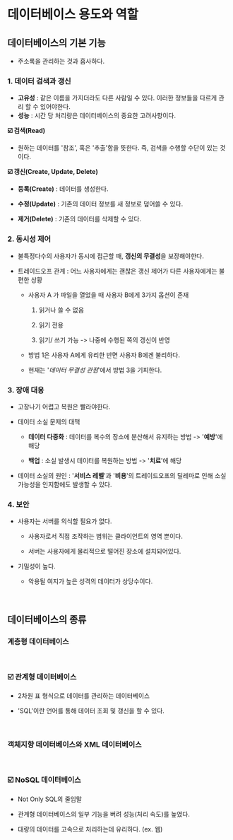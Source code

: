 # 데이터베이스 용도와 역할

## **데이터베이스의 기본 기능**

- 주소록을 관리하는 것과 흡사하다.

### **1. 데이터 검색과 갱신**

- **고유성** : 같은 이름을 가지더라도 다른 사람일 수 있다. 이러한 정보들을 다르게 관리 할 수 있어야한다.
- **성능** : 시간 당 처리량은 데이터베이스의 중요한 고려사항이다.

**☑️ 검색(Read)**

- 원하는 데이터를 '참조', 혹은 '추출'함을 뜻한다. 즉, 검색을 수행할 수단이 있는 것이다.

**☑️ 갱신(Create, Update, Delete)**

- **등록(Create)** : 데이터를 생성한다.

- **수정(Update)** : 기존의 데이터 정보를 새 정보로 덮어쓸 수 있다.

- **제거(Delete)** : 기존의 데이터를 삭제할 수 있다.

### **2. 동시성 제어**

- 불특정다수의 사용자가 동시에 접근할 때, **갱신의 무결성**을 보장해야한다.

- 트레이드오프 관계 : 어느 사용자에게는 괜찮은 갱신 제어가 다른 사용자에게는 불편한 상황

  - 사용자 A 가 파일을 열었을 때 사용자 B에게 3가지 옵션이 존재

    1. 읽거나 쓸 수 없음

    2. 읽기 전용

    3. 읽기/ 쓰기 가능 -> 나중에 수행된 쪽의 갱신이 반영

  - 방법 1은 사용자 A에게 유리한 반면 사용자 B에겐 불리하다.

  - 현재는 '_데이터 무결성 관점_'에서 방법 3을 기피한다.

### **3. 장애 대응**

- 고장나기 어렵고 복원은 빨라야한다.

- 데이터 소실 문제의 대책

  - **데이터 다중화** : 데이터를 복수의 장소에 분산해서 유지하는 방법 -> '**예방**'에 해당

  - **백업** : 소실 발생시 데이터를 복원하는 방법 -> '**치료**'에 해당

- 데이터 소실의 원인 : '**서비스 레벨**'과 '**비용**'의 트레이드오프의 딜레마로 인해 소실 가능성을 인지함에도 발생할 수 있다.

### **4. 보안**

- 사용자는 서버를 의식할 필요가 없다.

  - 사용자로서 직접 조작하는 범위는 클라이언트의 영역 뿐이다.

  - 서버는 사용자에게 물리적으로 떨어진 장소에 설치되어있다.

- 기밀성이 높다.
  - 악용될 여지가 높은 성격의 데이터가 상당수이다.

<br>

## **데이터베이스의 종류**

### 계층형 데이터베이스

<br>

### **☑️ 관계형 데이터베이스**

- 2차원 표 형식으로 데이터를 관리하는 데이터베이스

- 'SQL'이란 언어를 통해 데이터 조회 및 갱신을 할 수 있다.

<br>

### 객체지향 데이터베이스와 XML 데이터베이스

<br>

### **☑️ NoSQL 데이터베이스**

- Not Only SQL의 줄임말

- 관계형 데이터베이스의 일부 기능을 버려 성능(처리 속도)를 높였다.

- 대량의 데이터를 고속으로 처리하는데 유리하다. (ex. 웹)
